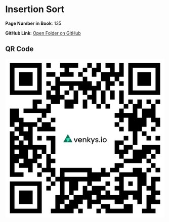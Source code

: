 # Insertion Sort

**Page Number in Book**: 135

**GitHub Link**: [Open Folder on GitHub](https://github.com/venkys-media/Venky_on_Datastructures/tree/main/sorting/Insertion-Sort)


## QR Code
![QR Code](./URL%20QR%20Code%20(21).png)

